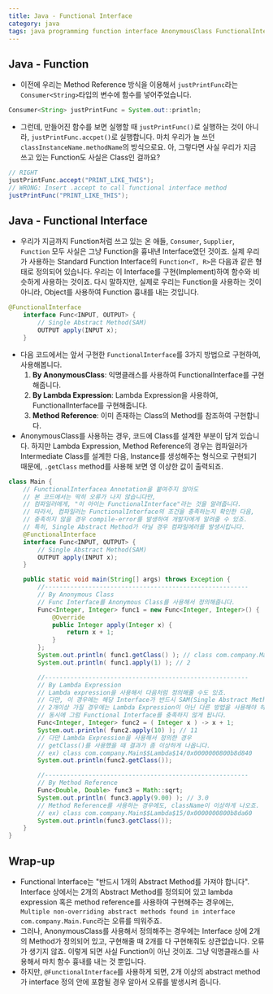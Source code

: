 ```yaml
---
title: Java - Functional Interface
category: java
tags: java programming function interface AnonymousClass FunctionalInterface
---
```


## Java - Function

- 이전에 우리는 Method Reference 방식을 이용해서 `justPrintFunc`라는 `Consumer<String>`타입의 변수에 함수를 넣어주었습니다.

```java
Consumer<String> justPrintFunc = System.out::println;
```

- 그런데, 만들어진 함수를 보면 실행할 때 `justPrintFunc()`로 실행하는 것이 아니라, `justPrintFunc.accpet()`로 실행합니다. 마치 우리가 늘 쓰던 `classInstanceName.methodName`의 방식으로요. 아, 그렇다면 사실 우리가 지금 쓰고 있는 Function도 사실은 Class인 걸까요?

```java
// RIGHT
justPrintFunc.accept("PRINT_LIKE_THIS");
// WRONG: Insert .accept to call functional interface method
justPrintFunc("PRINT_LIKE_THIS");
```

## Java - Functional Interface

- 우리가 지금까지 Function처럼 쓰고 있는 온 애들, `Consumer`, `Supplier`, `Function` 모두 사실은 그냥 Function을 흉내낸 Interface였던 것이죠. 실제 우리가 사용하는 Standard Function Interface의 `Function<T, R>`은 다음과 같은 형태로 정의되어 있습니다. 우리는 이 Interface를 구현(Implement)하여 함수와 비슷하게 사용하는 것이죠. 다시 말하지만, 실제로 우리는 Function을 사용하는 것이 아니라, Object를 사용하여 Function 흉내를 내는 것입니다.

```java
@FunctionalInterface
    interface Func<INPUT, OUTPUT> {
        // Single Abstract Method(SAM)
        OUTPUT apply(INPUT x);
    }
```

- 다음 코드에서는 앞서 구현한 `FunctionalInterface`를 3가지 방법으로 구현하여, 사용해봅니다.
  1. **By AnonymousClass**: 익명클래스를 사용하여 FunctionalInterface를 구현해줍니다.
  2. **By Lambda Expression**: Lambda Expression을 사용하여, FunctionalInterface를 구현해줍니다. 
  3. **Method Reference**: 이미 존재하는 Class의 Method를 참조하여 구현합니다.
- AnonymousClass를 사용하는 경우, 코드에 Class를 설계한 부분이 담겨 있습니다. 하지만 Lambda Expression, Method Reference의 경우는 컴파일러가 Intermediate Class를 설계한 다음, Instance를 생성해주는 형식으로 구현되기 때문에, `.getClass` method를 사용해 보면 영 이상한 값이 출력되죠.

```java
class Main {
    // FunctionalInterfacea Annotation을 붙여주지 않아도
    // 본 코드에서는 딱히 오류가 나지 않습니다만,
    // 컴파일러에게, "이 아이는 FunctionalInterface"라는 것을 알려줍니다.
    // 따라서, 컴파일러는 FunctionalInterface의 조건을 충족하는지 확인한 다음,
    // 충족히지 않을 경우 compile-error를 발생하여 개발자에게 알려줄 수 있죠.
    // 특히, Single Abstract Method가 아닐 경우 컴파일에러를 발생시킵니다.
    @FunctionalInterface
    interface Func<INPUT, OUTPUT> {
        // Single Abstract Method(SAM)
        OUTPUT apply(INPUT x);
    }

    public static void main(String[] args) throws Exception {
        //--------------------------------------------------------
        // By Anonymous Class
        // Func Interface를 Anonymous Class를 사용해서 정의해줍니다.
        Func<Integer, Integer> func1 = new Func<Integer, Integer>() {
            @Override
            public Integer apply(Integer x) {
                return x + 1;
            }
        };
        System.out.println( func1.getClass() ); // class com.company.Main$1
        System.out.println( func1.apply(1) ); // 2

        //--------------------------------------------------------
        // By Lambda Expression
        // Lambda expression을 사용해서 다음처럼 정의해줄 수도 있죠.
        // 다만, 이 경우에는 해당 Interface가 반드시 SAM(Single Abstract Method)여야 합니다.
        // 2개이상 가질 경우에는 Lambda Expression이 아닌 다른 방법을 사용해야 하고, 
        // 동시에 그럼 Functional Interface를 충족하지 않게 됩니다.
        Func<Integer, Integer> func2 = ( Integer x ) -> x + 1;
        System.out.println( func2.apply(10) ); // 11
        // 다만 Lambda Expression을 사용해서 정의한 경우
        // getClass()를 사용했을 때 결과가 좀 이상하게 나옵니다.
        // ex) class com.company.Main$$Lambda$14/0x0000000800b8d840
        System.out.println(func2.getClass());

        //--------------------------------------------------------
        // By Method Reference
        Func<Double, Double> func3 = Math::sqrt;
        System.out.println( func3.apply(9.00) ); // 3.0
        // Method Reference를 사용하는 경우에도, className이 이상하게 나오죠.
        // ex) class com.company.Main$$Lambda$15/0x0000000800b8da60
        System.out.println(func3.getClass());
    }
}
```

## Wrap-up

- Functional Interface는 "반드시 1개의 Abstract Method를 가져야 합니다". Interface 상에서는 2개의 Abstract Method를 정의되어 있고 lambda expression 혹은 method reference를 사용하여  구현해주는 경우에는, `Multiple non-overriding abstract methods found in interface com.company.Main.Func`라는 오류를 띄워주죠.
- 그러나, AnonymousClass를 사용해서 정의해주는 경우에는 Interface 상에 2개의 Method가 정의되어 있고, 구현해줄 때 2개를 다 구현해줘도 상관없습니다. 오류가 생기지 않죠. 이렇게 되면 사실 Function이 아닌 것이죠. 그냥 익명클래스를 사용해서 마치 함수 흉내를 내는 것 뿐입니다.
- 하지만, `@FunctionalInterface`를 사용하게 되면, 2개 이상의 abstract method가 interface 정의 안에 포함될 경우 알아서 오류를 발생시켜 줍니다.
